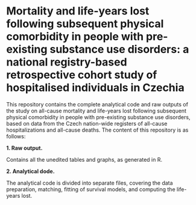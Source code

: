 # Mortality and life-years lost following subsequent physical comorbidity in people with pre-existing substance use disorders: a national registry-based retrospective cohort study of hospitalised individuals in Czechia

This repository contains the complete analytical code and raw outputs of the study on all-cause mortality and life-years lost following subsequent physical comorbidity in people with pre-existing substance use disorders, based on data from the Czech nation-wide registers of all-cause hospitalizations and all-cause deaths. The content of this repository is as follows:
 
 <b>1. Raw output.</b> 
 
 Contains all the unedited tables and graphs, as generated in R. 

<b>2. Analytical dode.</b> 
 
 The analytical code is divided into separate files, covering the data preparation, matching, fitting of survival models, and computing the life-years lost.

